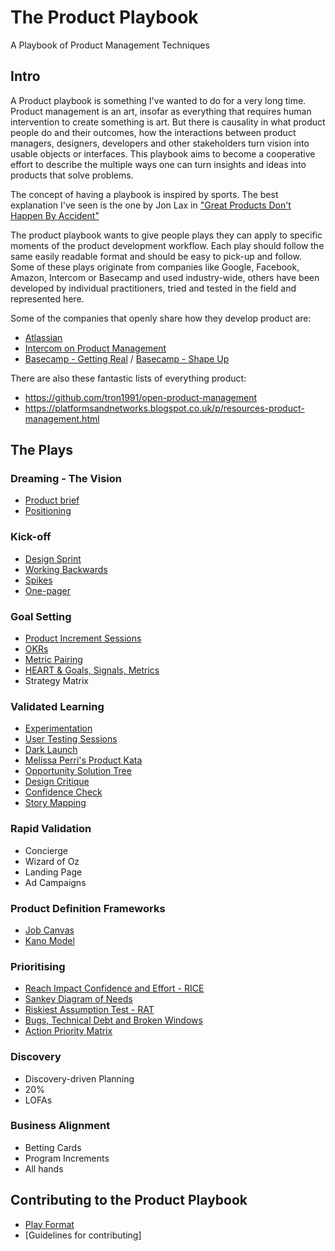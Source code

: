 # The Product Playbook
A Playbook of Product Management Techniques

## Intro
A Product playbook is something I've wanted to do for a very long time.
Product management is an art, insofar as everything that requires human intervention to create something is art. But there is causality in what product people do and their outcomes, how the interactions between product managers, designers, developers and other stakeholders turn vision into usable objects or interfaces. This playbook aims to become a cooperative effort to describe the multiple ways one can turn insights and ideas into products that solve problems.

The concept of having a playbook is inspired by sports. The best explanation I've seen is the one by Jon Lax in ["Great Products Don't Happen By Accident"](https://medium.com/great-products-dont-happen-by-accident/great-products-dont-happen-by-accident-f46323d8ad94)

The product playbook wants to give people plays they can apply to specific moments of the product development workflow. Each play should follow the same easily readable format and should be easy to pick-up and follow. Some of these plays originate from companies like Google, Facebook, Amazon, Intercom or Basecamp and used industry-wide, others have been developed by individual practitioners, tried and tested in the field and represented here.

Some of the companies that openly share how they develop product are:
* [Atlassian](https://www.atlassian.com/team-playbook/plays)
* [Intercom on Product Management](https://www.intercom.com/books/product-management)
* [Basecamp - Getting Real](https://basecamp.com/about/books/Getting%20Real.pdf) / [Basecamp - Shape Up](https://basecamp.com/shapeup) 

There are also these fantastic lists of everything product:
* https://github.com/tron1991/open-product-management
* https://platformsandnetworks.blogspot.co.uk/p/resources-product-management.html

## The Plays

### Dreaming - The Vision
* [Product brief](https://github.com/colivetree/product-playbook/blob/master/product_brief.md)
* [Positioning](https://github.com/colivetree/product-playbook/blob/master/product_positioning.md)

### Kick-off
* [Design Sprint](https://github.com/colivetree/product-playbook/blob/master/design_sprint.md)
* [Working Backwards](https://github.com/colivetree/product-playbook/blob/master/working_backwards.md)
* [Spikes](https://github.com/colivetree/product-playbook/blob/master/spikes.md)
* [One-pager](https://github.com/colivetree/product-playbook/blob/master/one_pager.md)

### Goal Setting
* [Product Increment Sessions](https://github.com/colivetree/product-playbook/blob/master/product_increments.md)
* [OKRs](https://github.com/colivetree/product-playbook/blob/master/OKR.md)
* [Metric Pairing](https://github.com/colivetree/product-playbook/blob/master/metric_pairing.md)
* [HEART & Goals, Signals, Metrics](https://github.com/colivetree/product-playbook/blob/master/heart_framework.md)
* Strategy Matrix

### Validated Learning
* [Experimentation](https://github.com/colivetree/product-playbook/blob/master/experimentation.md)
* [User Testing Sessions](https://github.com/colivetree/product-playbook/blob/master/user_testing.md)
* [Dark Launch](https://github.com/colivetree/product-playbook/blob/master/dark_launch.md)
* [Melissa Perri's Product Kata](https://github.com/colivetree/product-playbook/blob/master/product_kata.md)
* [Opportunity Solution Tree](https://github.com/colivetree/product-playbook/blob/master/opportunity_solution_tree.md)
* [Design Critique](https://github.com/colivetree/product-playbook/blob/master/critique.md)
* [Confidence Check](https://github.com/colivetree/product-playbook/blob/master/confidence_check.md)
* [Story Mapping](https://github.com/colivetree/product-playbook/blob/master/story_mapping.md)

### Rapid Validation
* Concierge
* Wizard of Oz
* Landing Page
* Ad Campaigns

### Product Definition Frameworks
* [Job Canvas](https://github.com/colivetree/product-playbook/blob/master/job_canvas.md)
* [Kano Model](https://github.com/colivetree/product-playbook/blob/master/kano_model.md)

### Prioritising
* [Reach Impact Confidence and Effort - RICE](https://github.com/colivetree/product-playbook/blob/master/prioritisation_rice.md)
* [Sankey Diagram of Needs](https://github.com/colivetree/product-playbook/blob/master/sankey_diagram_needs.md)
* [Riskiest Assumption Test - RAT](https://github.com/colivetree/product-playbook/blob/master/riskiest_assumption_test.md)
* [Bugs, Technical Debt and Broken Windows](https://github.com/colivetree/product-playbook/blob/master/prioritising_bugs.md)
* [Action Priority Matrix](https://github.com/colivetree/product-playbook/blob/master/action_priority_matrix.md)


### Discovery
* Discovery-driven Planning
* 20%
* LOFAs

### Business Alignment
* Betting Cards
* Program Increments
* All hands

## Contributing to the Product Playbook
* [Play Format](https://github.com/colivetree/product-playbook/blob/master/template.md)
* [Guidelines for contributing]
